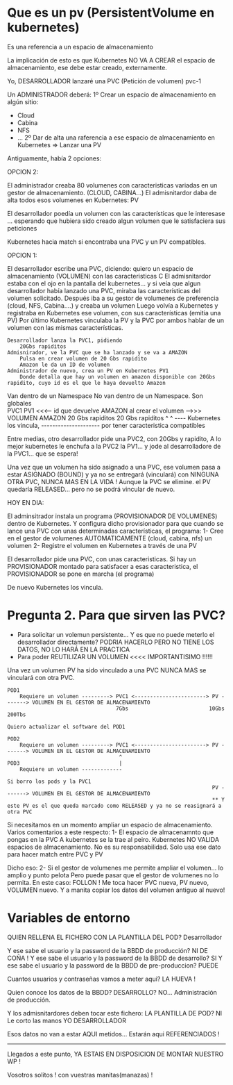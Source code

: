 # Que es un pv (PersistentVolume en kubernetes)

Es una referencia a un espacio de almacenamiento

La implicación de esto es que Kubernetes NO VA A CREAR el espacio de almacenamiento, ese debe estar creado, externamente.

Yo, DESARROLLADOR lanzaré una PVC (Petición de volumen) pvc-1

Un ADMINISTRADOR deberá:
1º Crear un espacio de almacenamiento en algún sitio:
- Cloud
- Cabina
- NFS
- ...
2º Dar de alta una raferencia a ese espacio de almacenamiento en Kubernetes => Lanzar una PV


Antiguamente, había 2 opciones:

OPCION 2:

El administrador creaba 80 volumenes con caracteristicas variadas en un gestor de almacenamiento. (CLOUD, CABINA...)
El admisnitardor daba de alta todos esos volumenes en Kubernetes: PV

El desarrollador poedía un volumen con las características que le interesase ...
esperando que hubiera sido creado algun volumen que le satisfaciera sus peticiones

Kubernetes hacia match si encontraba una PVC y un PV compatibles.

OPCION 1:

El desarrollador escribe una PVC, diciendo:
    quiero un espacio de almacenamiento (VOLUMEN) con las caracteristicas C
El admisnitardor estaba con el ojo en la pantalla del kubernetes... y si veía que algun desarrollador
había lanzado una PVC, miraba las características del volumen solicitado.
Después iba a su gestor de volumenes de preferencia (cloud, NFS, Cabina....) y creaba un volumen
Luego volvía a Kubernetes y registraba en Kubernetes ese volumen, con sus características (emitia una PV)
Por último Kubernetes vinculaba la PV y la PVC por ambos hablar de un volumen con las mismas características.

    
    Desarrollador lanza la PVC1, pidiendo
        20Gbs rapiditos
    Admisnirador, ve la PVC que se ha lanzado y se va a AMAZON
        Pulsa en crear volumen de 20 Gbs rapidito
        Amazon le da un ID de volumen
    Administrador de nuevo, crea un PV en Kubernetes PV1
        Donde detalla que hay un volumen en amazon disponible con 20Gbs rapidito, cuyo id es el que le haya devuelto Amazon
    
    
Van dentro de un Namespace                          No van dentro de un Namespace. Son globales    
PVC1                                                PV1 <<<-- id que devuelve AMAZON al crear el volumen -->>> VOLUMEN AMAZON
20 Gbs rapiditos                                    20 Gbs rapiditos
    ^                                                ^
    ---- Kubernetes los vincula, ---------------------
        por tener caracteristica compatibles
        
Entre medias, otro desarrollador pide una PVC2, con 20Gbs y rapidito, 
A lo mejor kubernetes le enchufa a la PVC2 la PV1... y jode al desarrolladore de la PVC1... que se espera!

Una vez que un volumen ha sido asignado a una PVC, ese volumen pasa a estar ASIGNADO (BOUND) y ya no se entregará (vinculará) con NINGUNA OTRA PVC, 
NUNCA MAS EN LA VIDA !
Aunque la PVC se elimine. el PV quedaría RELEASED... pero no se podrá vincular de nuevo.

HOY EN DIA:

El adminsitrador instala un programa (PROVISIONADOR DE VOLUMENES) dentro de Kubernetes.
Y configura dicho provisionador para que cuando se lance una PVC con unas determinadas características, el programa:
1- Cree en el gestor de volumenes AUTOMATICAMENTE (cloud, cabina, nfs) un volumen
2- Registre el volumen en Kubernetes a través de una PV

El desarrollador pide una PVC, con unas caracteristicas.
Si hay un PROVISIONADOR montado para satisfacer a esas caracteristica, el PROVISIONADOR se pone en marcha (el programa)

De nuevo Kubernetes los vincula.

# Pregunta 2. Para que sirven las PVC?

- Para solicitar un volemun persistente... Y es que no puede meterlo el desarrollador directamente?
  PODRIA HACERLO PERO NO TIENE LOS DATOS, NO LO HARÁ EN LA PRACTICA
- Para poder REUTILIZAR UN VOLUMEN <<<< IMPORTANTISIMO !!!!!!

Una vez un volumen PV ha sido vinculado a una PVC NUNCA MAS se vinculará con otra PVC.

    POD1    
        Requiere un volumen ---------> PVC1 <-----------------------> PV -------> VOLUMEN EN EL GESTOR DE ALMACENAMIENTO
                                       7Gbs                          10Gbs          200Tbs

    Quiero actualizar el software del POD1

    POD2
        Requiere un volumen ---------> PVC1 <-----------------------> PV -------> VOLUMEN EN EL GESTOR DE ALMACENAMIENTO
                                        ^
    POD3                                |
        Requiere un volumen -------------
        
    Si borro los pods y la PVC1
                                                                      PV -------> VOLUMEN EN EL GESTOR DE ALMACENAMIENTO 
                                                                      ** Y este PV es el que queda marcado como RELEASED y ya no se reasignará a otra PVC
                                                                      
Si necesitamos en un momento ampliar un espacio de almacenamiento.
Varios comentarios a este respecto:
1- El espacio de almacenamnto que pongas en la PVC A kubernetes se la trae al peiro.
Kubernetes NO VALIDA espacios de almacenamiento. No es su responsabilidad.
Solo usa ese dato para hacer match entre PVC y PV 

Dicho eso:
2-  Si el gestor de volumenes me permite ampliar el volumen... lo amplio y punto pelota
    Pero puede pasar que el gestor de volumenes no lo permita. En este caso: FOLLON !
    Me toca hacer PVC nueva, PV nuevo, VOLUMEN nuevo.
    Y a manita copiar los datos del volumen antiguo al nuevo!



# Variables de entorno

QUIEN RELLENA EL FICHERO CON LA PLANTILLA DEL POD? Desarrollador

Y ese sabe el usuario y la password de la BBDD de producción? NI DE COÑA !
Y ese sabe el usuario y la password de la BBDD de desarrollo? SI
Y ese sabe el usuario y la password de la BBDD de pre-produccion? PUEDE 

Cuantos usuarios y contraseñas vamos a meter aqui? LA HUEVA !

Quien conoce los datos de la BBDD? DESARROLLO? NO...
Administración de producción.

Y los admisnitardores deben tocar este fichero: LA PLANTILLA DE POD? NI
Le corto las manos YO DESARROLLADOR 

Esos datos no van a estar AQUI metidos... Estarán aqui REFERENCIADOS !


---

Llegados a este punto, YA ESTAIS EN DISPOSICION DE MONTAR NUESTRO WP !

Vosotros solitos ! con vuestras manitas(manazas) !